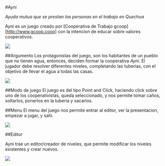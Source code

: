 #Ayni

*Ayuda mutua que se prestan las personas en el trabajo en Quechua*

Ayni es un juego creado por [Cooperativa de Trabajo gcoop][http://www.gcoop.coop]
con la intencion de educar sobre valores cooperativos.

![](https://raw.github.com/gcoop-libre/ayni/master/doc/imagenes/captura_intro.png)


##Argumento
Los protagonistas del juego, son los habitantes de un pueblo que no tienen agua, entonces, deciden formar la cooperativa *Ayni*.
El jugador debe resolver diferentes niveles, completando las tuberias, con el objetivo de llevar el agua a todas las casas.

![](https://raw.github.com/gcoop-libre/ayni/master/doc/imagenes/captura_nivel.png)

##Modo de juego
El juego es del tipo Point and Click, haciendo click sobre uno de los cooperativistas, 
queda seleccionado, y nos permite tomar caños, soltarlos, ponerlos en la tuberia y sacarlos.

##Menu
El menu del juego nos permite entrar al editor, ver la presentacion, empezar a jugar, y salir.

![](https://raw.github.com/gcoop-libre/ayni/master/doc/imagenes/captura_menu.png)

##Editor

Ayni trae un editor/creador de niveles, que permite modificar los niveles existentes y crear nuevos.

![](https://raw.github.com/gcoop-libre/ayni/master/doc/imagenes/captura_editor.png)


